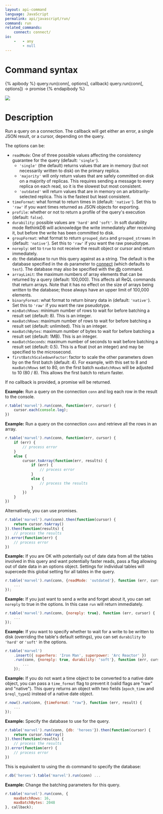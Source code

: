 ```yaml
---
layout: api-command
language: JavaScript
permalink: api/javascript/run/
command: run
related_commands:
    connect: connect/
io:
    -   - any
        - null
---
```


# Command syntax #

{% apibody %}
query.run(conn[, options], callback)
query.run(conn[, options]) &rarr; promise
{% endapibody %}

<img src="/assets/images/docs/api_illustrations/run.png" class="api_command_illustration" />

# Description #

Run a query on a connection. The callback will get either an error, a single JSON
result, or a cursor, depending on the query.

The options can be:

- `readMode`: One of three possible values affecting the consistency guarantee for the query (default: `'single'`).
    - `'single'` (the default) returns values that are in memory (but not necessarily written to disk) on the primary replica.
    - `'majority'` will only return values that are safely committed on disk on a majority of replicas. This requires sending a message to every replica on each read, so it is the slowest but most consistent.
    - `'outdated'` will return values that are in memory on an arbitrarily-selected replica. This is the fastest but least consistent.
- `timeFormat`: what format to return times in (default: `'native'`).
  Set this to `'raw'` if you want times returned as JSON objects for exporting.
- `profile`: whether or not to return a profile of the query's
  execution (default: `false`).
- `durability`: possible values are `'hard'` and `'soft'`. In soft durability mode RethinkDB
will acknowledge the write immediately after receiving it, but before the write has
been committed to disk.
- `groupFormat`: what format to return `grouped_data` and `grouped_streams` in (default: `'native'`).
  Set this to `'raw'` if you want the raw pseudotype.
- `noreply`: set to `true` to not receive the result object or cursor and return immediately.
- `db`: the database to run this query against as a string. The default is the database specified in the `db` parameter to [connect](/api/javascript/connect/) (which defaults to `test`). The database may also be specified with the [db](/api/javascript/db/) command.
- `arrayLimit`: the maximum numbers of array elements that can be returned by a query (default: 100,000). This affects all ReQL commands that return arrays. Note that it has no effect on the size of arrays being _written_ to the database; those always have an upper limit of 100,000 elements.
- `binaryFormat`: what format to return binary data in (default: `'native'`). Set this to `'raw'` if you want the raw pseudotype.
- `minBatchRows`: minimum number of rows to wait for before batching a result set (default: 8). This is an integer.
- `maxBatchRows`: maximum number of rows to wait for before batching a result set (default: unlimited). This is an integer.
- `maxBatchBytes`: maximum number of bytes to wait for before batching a result set (default: 1MB). This is an integer.
- `maxBatchSeconds`: maximum number of seconds to wait before batching a result set (default: 0.5). This is a float (not an integer) and may be specified to the microsecond.
- `firstBatchScaledownFactor`: factor to scale the other parameters down by on the first batch (default: 4). For example, with this set to 8 and `maxBatchRows` set to 80, on the first batch `maxBatchRows` will be adjusted to 10 (80 / 8). This allows the first batch to return faster.

If no callback is provided, a promise will be returned.

__Example:__ Run a query on the connection `conn` and log each row in
the result to the console.

```js
r.table('marvel').run(conn, function(err, cursor) {
    cursor.each(console.log);
})
```

__Example:__ Run a query on the connection `conn` and retrieve all the rows in an
array.

```js
r.table('marvel').run(conn, function(err, cursor) {
    if (err) {
        // process error
    }
    else {
        cursor.toArray(function(err, results) {
            if (err) {
                // process error
            }
            else {
                // process the results
            }
        })
    }
})
```

Alternatively, you can use promises.

```js
r.table('marvel').run(conn).then(function(cursor) {
    return cursor.toArray()
}).then(function(results) {
    // process the results
}).error(function(err) {
    // process error
})
```


__Example:__ If you are OK with potentially out of date data from all
the tables involved in this query and want potentially faster reads,
pass a flag allowing out of date data in an options object. Settings
for individual tables will supercede this global setting for all
tables in the query.

```js
r.table('marvel').run(conn, {readMode: 'outdated'}, function (err, cursor) {
    ...
});
```

__Example:__ If you just want to send a write and forget about it, you
can set `noreply` to true in the options. In this case `run` will
return immediately.

```js
r.table('marvel').run(conn, {noreply: true}, function (err, cursor) {
    ...
});
```

__Example:__ If you want to specify whether to wait for a write to be
written to disk (overriding the table's default settings), you can set
`durability` to `'hard'` or `'soft'` in the options.

```js
r.table('marvel')
    .insert({ superhero: 'Iron Man', superpower: 'Arc Reactor' })
    .run(conn, {noreply: true, durability: 'soft'}, function (err, cursor) {
        ...
    });
```

__Example:__ If you do not want a time object to be converted to a
native date object, you can pass a `time_format` flag to prevent it
(valid flags are "raw" and "native"). This query returns an object
with two fields (`epoch_time` and `$reql_type$`) instead of a native date
object.

```js
r.now().run(conn, {timeFormat: "raw"}, function (err, result) {
    ...
});
```

__Example:__ Specify the database to use for the query.

```js
r.table('marvel').run(conn, {db: 'heroes'}).then(function(cursor) {
    return cursor.toArray()
}).then(function(results) {
    // process the results
}).error(function(err) {
    // process error
})
```

This is equivalent to using the `db` command to specify the database:

```js
r.db('heroes').table('marvel').run(conn) ...
```

__Example:__ Change the batching parameters for this query.

```js
r.table('marvel').run(conn, {
    maxBatchRows: 16,
    maxBatchBytes: 2048
}, callback);
```
